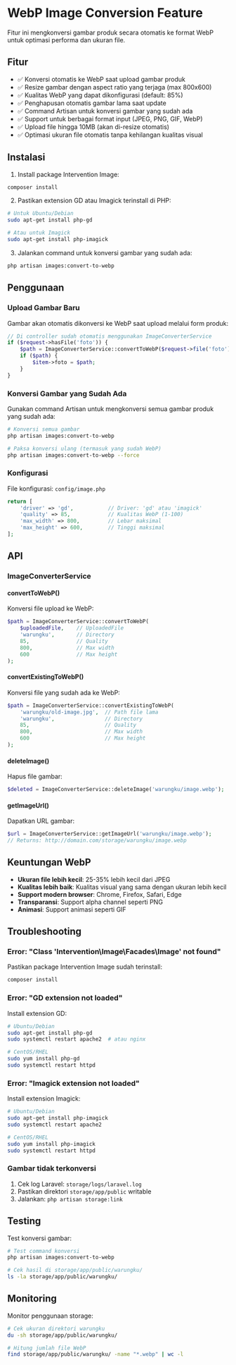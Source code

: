 # WebP Image Conversion Feature

Fitur ini mengkonversi gambar produk secara otomatis ke format WebP untuk optimasi performa dan ukuran file.

## Fitur

-   ✅ Konversi otomatis ke WebP saat upload gambar produk
-   ✅ Resize gambar dengan aspect ratio yang terjaga (max 800x600)
-   ✅ Kualitas WebP yang dapat dikonfigurasi (default: 85%)
-   ✅ Penghapusan otomatis gambar lama saat update
-   ✅ Command Artisan untuk konversi gambar yang sudah ada
-   ✅ Support untuk berbagai format input (JPEG, PNG, GIF, WebP)
-   ✅ Upload file hingga 10MB (akan di-resize otomatis)
-   ✅ Optimasi ukuran file otomatis tanpa kehilangan kualitas visual

## Instalasi

1. Install package Intervention Image:

```bash
composer install
```

2. Pastikan extension GD atau Imagick terinstall di PHP:

```bash
# Untuk Ubuntu/Debian
sudo apt-get install php-gd

# Atau untuk Imagick
sudo apt-get install php-imagick
```

3. Jalankan command untuk konversi gambar yang sudah ada:

```bash
php artisan images:convert-to-webp
```

## Penggunaan

### Upload Gambar Baru

Gambar akan otomatis dikonversi ke WebP saat upload melalui form produk:

```php
// Di controller sudah otomatis menggunakan ImageConverterService
if ($request->hasFile('foto')) {
    $path = ImageConverterService::convertToWebP($request->file('foto'), 'warungku', 85, 800, 600);
    if ($path) {
        $item->foto = $path;
    }
}
```

### Konversi Gambar yang Sudah Ada

Gunakan command Artisan untuk mengkonversi semua gambar produk yang sudah ada:

```bash
# Konversi semua gambar
php artisan images:convert-to-webp

# Paksa konversi ulang (termasuk yang sudah WebP)
php artisan images:convert-to-webp --force
```

### Konfigurasi

File konfigurasi: `config/image.php`

```php
return [
    'driver' => 'gd',           // Driver: 'gd' atau 'imagick'
    'quality' => 85,            // Kualitas WebP (1-100)
    'max_width' => 800,         // Lebar maksimal
    'max_height' => 600,        // Tinggi maksimal
];
```

## API

### ImageConverterService

#### convertToWebP()

Konversi file upload ke WebP:

```php
$path = ImageConverterService::convertToWebP(
    $uploadedFile,    // UploadedFile
    'warungku',       // Directory
    85,               // Quality
    800,              // Max width
    600               // Max height
);
```

#### convertExistingToWebP()

Konversi file yang sudah ada ke WebP:

```php
$path = ImageConverterService::convertExistingToWebP(
    'warungku/old-image.jpg',  // Path file lama
    'warungku',                // Directory
    85,                        // Quality
    800,                       // Max width
    600                        // Max height
);
```

#### deleteImage()

Hapus file gambar:

```php
$deleted = ImageConverterService::deleteImage('warungku/image.webp');
```

#### getImageUrl()

Dapatkan URL gambar:

```php
$url = ImageConverterService::getImageUrl('warungku/image.webp');
// Returns: http://domain.com/storage/warungku/image.webp
```

## Keuntungan WebP

-   **Ukuran file lebih kecil**: 25-35% lebih kecil dari JPEG
-   **Kualitas lebih baik**: Kualitas visual yang sama dengan ukuran lebih kecil
-   **Support modern browser**: Chrome, Firefox, Safari, Edge
-   **Transparansi**: Support alpha channel seperti PNG
-   **Animasi**: Support animasi seperti GIF

## Troubleshooting

### Error: "Class 'Intervention\Image\Facades\Image' not found"

Pastikan package Intervention Image sudah terinstall:

```bash
composer install
```

### Error: "GD extension not loaded"

Install extension GD:

```bash
# Ubuntu/Debian
sudo apt-get install php-gd
sudo systemctl restart apache2  # atau nginx

# CentOS/RHEL
sudo yum install php-gd
sudo systemctl restart httpd
```

### Error: "Imagick extension not loaded"

Install extension Imagick:

```bash
# Ubuntu/Debian
sudo apt-get install php-imagick
sudo systemctl restart apache2

# CentOS/RHEL
sudo yum install php-imagick
sudo systemctl restart httpd
```

### Gambar tidak terkonversi

1. Cek log Laravel: `storage/logs/laravel.log`
2. Pastikan direktori `storage/app/public` writable
3. Jalankan: `php artisan storage:link`

## Testing

Test konversi gambar:

```bash
# Test command konversi
php artisan images:convert-to-webp

# Cek hasil di storage/app/public/warungku/
ls -la storage/app/public/warungku/
```

## Monitoring

Monitor penggunaan storage:

```bash
# Cek ukuran direktori warungku
du -sh storage/app/public/warungku/

# Hitung jumlah file WebP
find storage/app/public/warungku/ -name "*.webp" | wc -l
```
